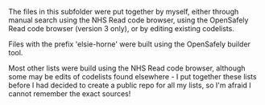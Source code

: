 The files in this subfolder were put together by myself, either through manual search using the NHS Read code browser, using the OpenSafely Read code browser (version 3 only), or by editing existing codelists.

Files with the prefix 'elsie-horne' were built using the OpenSafely builder tool.

Most other lists were build using the NHS Read code browser, although some may be edits of codelists found elsewhere - I put together these lists before I had decided to create a public repo for all my lists, so I'm afraid I cannot remember the exact sources!